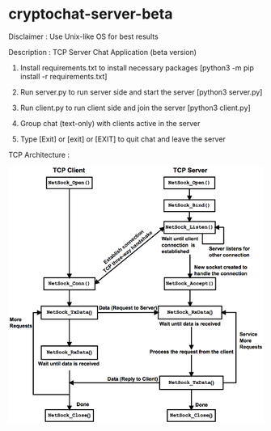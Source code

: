 # cryptochat-server-beta

Disclaimer : Use Unix-like OS for best results

Description : TCP Server Chat Application (beta version)

1. Install requirements.txt to install necessary packages [python3 -m pip install -r requirements.txt] 

2. Run server.py to run server side and start the server [python3 server.py]

3. Run client.py to run client side and join the server [python3 client.py]

4. Group chat (text-only) with clients active in the server

5. Type [Exit] or [exit] or [EXIT] to quit chat and leave the server

TCP Architecture :

![](tcp_architecture.png)
